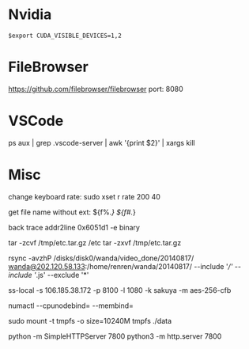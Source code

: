 # Nvidia
`$export CUDA_VISIBLE_DEVICES=1,2`

# FileBrowser
https://github.com/filebrowser/filebrowser
port: 8080

# VSCode
ps aux | grep .vscode-server | awk '{print $2}' | xargs kill

# Misc
change keyboard rate:
sudo xset r rate 200 40

get file name without ext:
${f%.*}
${f#.*}

back trace
addr2line 0x6051d1 -e binary

tar -zcvf /tmp/etc.tar.gz /etc
tar -zxvf /tmp/etc.tar.gz

rsync -avzhP /disks/disk0/wanda/video_done/20140817/ wanda@202.120.58.133:/home/renren/wanda/20140817/
--include '*/' --include '*.js' --exclude '*'

ss-local -s 106.185.38.172 -p 8100 -l 1080 -k sakuya -m aes-256-cfb

numactl --cpunodebind= --membind=

sudo mount -t tmpfs -o size=10240M tmpfs ./data

python -m SimpleHTTPServer 7800
python3 -m http.server 7800
